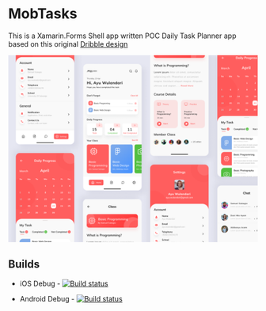 # MobTasks

This is a Xamarin.Forms Shell app written POC Daily Task Planner app based on this original [Dribble design](https://dribbble.com/shots/11299048-Daily-Task-App?utm_source=Clipboard_Shot&utm_campaign=danihanafi&utm_content=Daily%20Task%20App&utm_medium=Social_Share)

![Image](Images/DribbleDesign.webp)

## Builds
* iOS Debug - [![Build status](https://build.appcenter.ms/v0.1/apps/2e9bb340-3b5c-44a5-baf2-3454c8344a57/branches/master/badge)](https://appcenter.ms)

* Android Debug - [![Build status](https://build.appcenter.ms/v0.1/apps/73344961-d775-46fe-84aa-70d06d9b017f/branches/master/badge)](https://appcenter.ms)